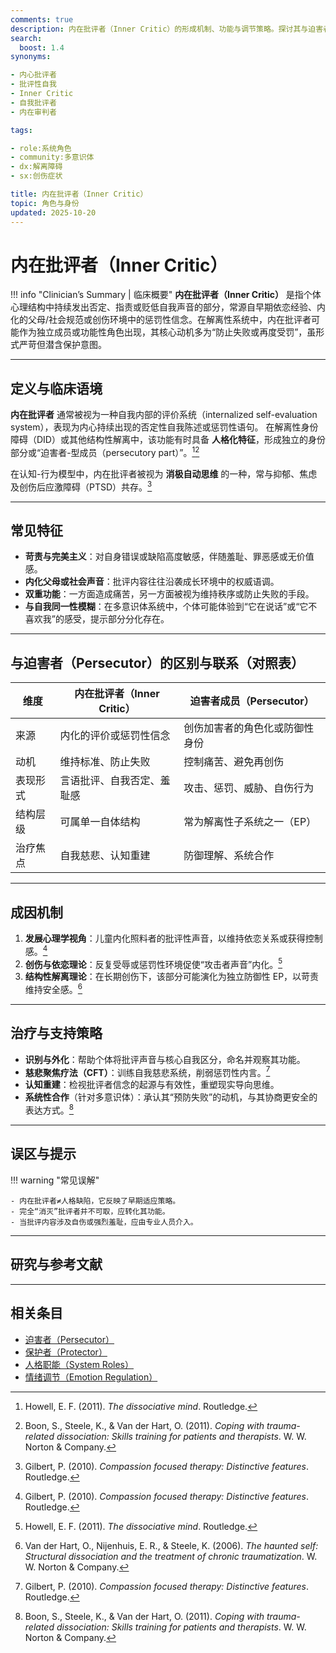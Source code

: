 ```yaml
---
comments: true
description: 内在批评者（Inner Critic）的形成机制、功能与调节策略。探讨其与迫害者（Persecutor）及自我评价系统的关系，区分临床与社群语境的不同用法。
search:
  boost: 1.4
synonyms:

- 内心批评者
- 批评性自我
- Inner Critic
- 自我批评者
- 内在审判者

tags:

- role:系统角色
- community:多意识体
- dx:解离障碍
- sx:创伤症状

title: 内在批评者（Inner Critic）
topic: 角色与身份
updated: 2025-10-20
---
```


# 内在批评者（Inner Critic）

!!! info "Clinician’s Summary | 临床概要"
    **内在批评者（Inner Critic）** 是指个体心理结构中持续发出否定、指责或贬低自我声音的部分，常源自早期依恋经验、内化的父母/社会规范或创伤环境中的惩罚性信念。在解离性系统中，内在批评者可能作为独立成员或功能性角色出现，其核心动机多为“防止失败或再度受罚”，虽形式严苛但潜含保护意图。

---

## 定义与临床语境

**内在批评者** 通常被视为一种自我内部的评价系统（internalized self-evaluation system），表现为内心持续出现的否定性自我陈述或惩罚性语句。
在解离性身份障碍（DID）或其他结构性解离中，该功能有时具备 **人格化特征**，形成独立的身份部分或“迫害者-型成员（persecutory part）”。[^howell2011][^boon2011]

在认知-行为模型中，内在批评者被视为 **消极自动思维** 的一种，常与抑郁、焦虑及创伤后应激障碍（PTSD）共存。[^gilbert2010]

---

## 常见特征

- **苛责与完美主义**：对自身错误或缺陷高度敏感，伴随羞耻、罪恶感或无价值感。
- **内化父母或社会声音**：批评内容往往沿袭成长环境中的权威语调。
- **双重功能**：一方面造成痛苦，另一方面被视为维持秩序或防止失败的手段。
- **与自我同一性模糊**：在多意识体系统中，个体可能体验到“它在说话”或“它不喜欢我”的感受，提示部分分化存在。

---

## 与迫害者（Persecutor）的区别与联系（对照表）

| 维度 | 内在批评者（Inner Critic） | 迫害者成员（Persecutor） |
|------|----------------------------|---------------------------|
| 来源 | 内化的评价或惩罚性信念 | 创伤加害者的角色化或防御性身份 |
| 动机 | 维持标准、防止失败 | 控制痛苦、避免再创伤 |
| 表现形式 | 言语批评、自我否定、羞耻感 | 攻击、惩罚、威胁、自伤行为 |
| 结构层级 | 可属单一自体结构 | 常为解离性子系统之一（EP） |
| 治疗焦点 | 自我慈悲、认知重建 | 防御理解、系统合作 |

---

## 成因机制

1. **发展心理学视角**：儿童内化照料者的批评性声音，以维持依恋关系或获得控制感。[^gilbert2010]
2. **创伤与依恋理论**：反复受辱或惩罚性环境促使“攻击者声音”内化。[^howell2011]
3. **结构性解离理论**：在长期创伤下，该部分可能演化为独立防御性 EP，以苛责维持安全感。[^van2006]

---

## 治疗与支持策略

- **识别与外化**：帮助个体将批评声音与核心自我区分，命名并观察其功能。
- **慈悲聚焦疗法（CFT）**：训练自我慈悲系统，削弱惩罚性内言。[^gilbert2010]
- **认知重建**：检视批评者信念的起源与有效性，重塑现实导向思维。
- **系统性合作**（针对多意识体）：承认其“预防失败”的动机，与其协商更安全的表达方式。[^boon2011]

---

## 误区与提示

!!! warning "常见误解"

    - 内在批评者≠人格缺陷，它反映了早期适应策略。
    - 完全“消灭”批评者并不可取，应转化其功能。
    - 当批评内容涉及自伤或强烈羞耻，应由专业人员介入。

---

## 研究与参考文献

[^boon2011]: Boon, S., Steele, K., & Van der Hart, O. (2011). *Coping with trauma-related dissociation: Skills training for patients and therapists*. W. W. Norton & Company.
[^howell2011]: Howell, E. F. (2011). *The dissociative mind*. Routledge.
[^gilbert2010]: Gilbert, P. (2010). *Compassion focused therapy: Distinctive features*. Routledge.
[^van2006]: Van der Hart, O., Nijenhuis, E. R., & Steele, K. (2006). *The haunted self: Structural dissociation and the treatment of chronic traumatization*. W. W. Norton & Company.

---

## 相关条目

- [迫害者（Persecutor）](Persecutor.md)
- [保护者（Protector）](Protector.md)
- [人格职能（System Roles）](System-Roles.md)
- [情绪调节（Emotion Regulation）](Emotion-Regulation.md)
